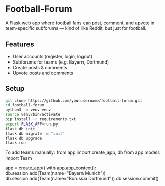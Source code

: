 # Football-Forum
A Flask web app where football fans can post, comment, and upvote in team-specific subforums — kind of like Reddit, but just for football.

##  Features

- User accounts (register, login, logout)
- Subforums for teams (e.g. Bayern, Dortmund)
- Create posts & comments
- Upvote posts and comments

## Setup

```bash
git clone https://github.com/yourusername/football-forum.git
cd football-forum
python3 -m venv venv
source venv/bin/activate         
pip install -r requirements.txt
export FLASK_APP=run.py         
flask db init
flask db migrate -m "init"
flask db upgrade
flask run
```
To add teams manually:
from app import create_app, db
from app.models import Team

app = create_app()
with app.app_context():
    db.session.add(Team(name="Bayern Munich"))
    db.session.add(Team(name="Borussia Dortmund"))
    db.session.commit()


